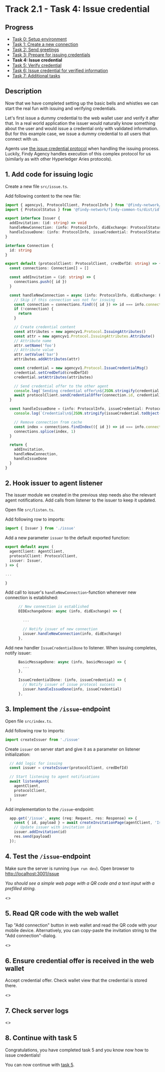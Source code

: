 # Track 2.1 - Task 4: Issue credential

## Progress

* [Task 0: Setup environment](../README.md#task-0-setup-environment)
* [Task 1: Create a new connection](../task1/README.md#track-21---task-1-create-a-new-connection)
* [Task 2: Send greetings](../task2/README.md#track-21---task-2-send-greetings)
* [Task 3: Prepare for issuing credentials](../task3/README.md#track-21---task-3-prepare-for-issuing-credentials)
* **Task 4: Issue credential**
* [Task 5: Verify credential](../task5/README.md#track-21---task-5-verify-credential)
* [Task 6: Issue credential for verified information](../task6/README.md#track-21---task-6-issue-credential-for-verified-information)
* [Task 7: Additional tasks](../task7/README.md#track-21---task-7-additional-tasks)

## Description

Now that we have completed setting up the basic bells and whistles we can start the real fun
with issuing and verifying credentials.

Let's first issue a dummy credential to the web wallet user and verify it after that.
In a real world application the issuer would naturally know something about the user
and would issue a credential only with validated information. But for this example case,
we issue a dummy credential to all users that connect with us.

Agents use [the issue credential protocol](https://github.com/hyperledger/aries-rfcs/blob/main/features/0036-issue-credential/README.md)
when handling the issuing process. Luckily, Findy Agency handles execution of this complex
protocol for us (similarly as with other Hyperledger Aries protocols).

## 1. Add code for issuing logic

Create a new file `src/issue.ts`.

Add following content to the new file:

```ts
import { agencyv1, ProtocolClient, ProtocolInfo } from '@findy-network/findy-common-ts'
import { ProtocolStatus } from '@findy-network/findy-common-ts/dist/idl/protocol_pb'

export interface Issuer {
  addInvitation: (id: string) => void
  handleNewConnection: (info: ProtocolInfo, didExchange: ProtocolStatus.DIDExchangeStatus) => Promise<void>
  handleIssueDone: (info: ProtocolInfo, issueCredential: ProtocolStatus.IssueCredentialStatus) => void
}

interface Connection {
  id: string
}

export default (protocolClient: ProtocolClient, credDefId: string) => {
  const connections: Connection[] = []

  const addInvitation = (id: string) => {
    connections.push({ id })
  }

  const handleNewConnection = async (info: ProtocolInfo, didExchange: ProtocolStatus.DIDExchangeStatus) => {
    // Skip if this connection was not for issuing
    const connection = connections.find(({ id }) => id === info.connectionId)
    if (!connection) {
      return
    }

    // Create credential content
    const attributes = new agencyv1.Protocol.IssuingAttributes()
    const attr = new agencyv1.Protocol.IssuingAttributes.Attribute()
    // Attribute name
    attr.setName('foo')
    // Attribute value
    attr.setValue('bar')
    attributes.addAttributes(attr)

    const credential = new agencyv1.Protocol.IssueCredentialMsg()
    credential.setCredDefid(credDefId)
    credential.setAttributes(attributes)

    // Send credential offer to the other agent
    console.log(`Sending credential offer\n${JSON.stringify(credential.toObject())}\nto ${info.connectionId}`)
    await protocolClient.sendCredentialOffer(connection.id, credential)
  }

  const handleIssueDone = (info: ProtocolInfo, issueCredential: ProtocolStatus.IssueCredentialStatus) => {
    console.log(`Credential\n${JSON.stringify(issueCredential.toObject())}\nwith protocol id ${info.protocolId} issued to ${info.connectionId}`)

    // Remove connection from cache
    const index = connections.findIndex(({ id }) => id === info.connectionId)
    connections.splice(index, 1)
  }

  return {
    addInvitation,
    handleNewConnection,
    handleIssueDone
  }
}
```

## 2. Hook issuer to agent listener

The issuer module we created in the previous step needs also the relevant agent notifications.
Add calls from listener to the issuer to keep it updated.

Open file `src/listen.ts`.

Add following row to imports:

```ts
import { Issuer } from './issue'
```

Add a new parameter `issuer` to the default exported function:

```ts
export default async (
  agentClient: AgentClient,
  protocolClient: ProtocolClient,
  issuer: Issuer,
) => {

...

}
```

Add call to issuer's `handleNewConnection`-function whenever new connection is established:

```ts
      // New connection is established
      DIDExchangeDone: async (info, didExchange) => {

        ...

        // Notify issuer of new connection
        issuer.handleNewConnection(info, didExchange)
      },

```

Add new handler `IssueCredentialDone` to listener.
When issuing completes, notify issuer:

```ts
      BasicMessageDone: async (info, basicMessage) => {
        ...
      },

      IssueCredentialDone: (info, issueCredential) => {
        // Notify issuer of issue protocol success
        issuer.handleIssueDone(info, issueCredential)
      },
```

## 3. Implement the `/issue`-endpoint

Open file `src/index.ts`.

Add following row to imports:

```ts
import createIssuer from './issue'
```

Create `issuer` on server start and give it as a parameter on listener initialization:

```ts
  // Add logic for issuing
  const issuer = createIssuer(protocolClient, credDefId)

  // Start listening to agent notifications
  await listenAgent(
    agentClient,
    protocolClient,
    issuer
  )
```

Add implementation to the `/issue`-endpoint:

```ts
  app.get('/issue', async (req: Request, res: Response) => {
    const { id, payload } = await createInvitationPage(agentClient, 'Issue')
    // Update issuer with invitation id
    issuer.addInvitation(id)
    res.send(payload)
  });
```

## 4. Test the `/issue`-endpoint

Make sure the server is running (`npm run dev`).
Open browser to <http://localhost:3001/issue>

*You should see a simple web page with a QR code and a text input with a prefilled string.*

<<screencapture here>>

## 5. Read QR code with the web wallet

Tap "Add connection" button in web wallet and read the QR code with your mobile device. Alternatively,
you can copy-paste the invitation string to the "Add connection"-dialog.

<<screencapture here>>

## 6. Ensure credential offer is received in the web wallet

Accept credential offer. Check wallet view that the credential is stored there.

<<screencapture here>>

## 7. Check server logs

<<screencapture here>>

## 8. Continue with task 5

Congratulations, you have completed task 5 and you know now how to issue
credentials!

You can now continue with [task 5](../task5/README.md).
